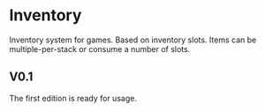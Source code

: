 # Inventory
Inventory system for games. Based on inventory slots. Items can be multiple-per-stack or consume a number of slots.

## V0.1
The first edition is ready for usage.
